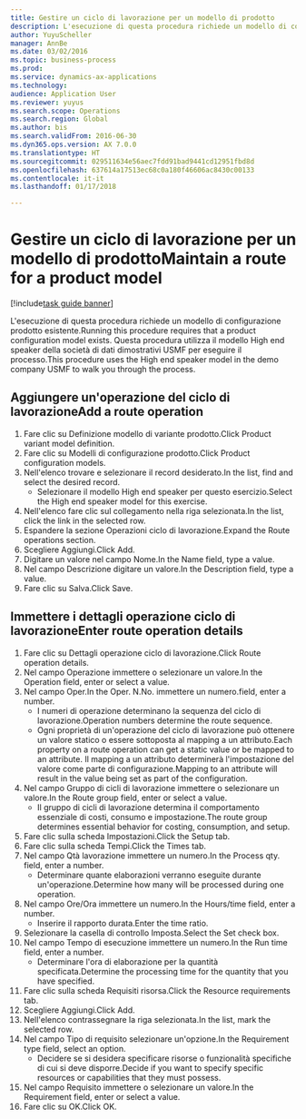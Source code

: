 ```yaml
--- 
title: Gestire un ciclo di lavorazione per un modello di prodotto
description: L'esecuzione di questa procedura richiede un modello di configurazione prodotto esistente.
author: YuyuScheller
manager: AnnBe
ms.date: 03/02/2016
ms.topic: business-process
ms.prod: 
ms.service: dynamics-ax-applications
ms.technology: 
audience: Application User
ms.reviewer: yuyus
ms.search.scope: Operations
ms.search.region: Global
ms.author: bis
ms.search.validFrom: 2016-06-30
ms.dyn365.ops.version: AX 7.0.0
ms.translationtype: HT
ms.sourcegitcommit: 029511634e56aec7fdd91bad9441cd12951fbd8d
ms.openlocfilehash: 637614a17513ec68c0a180f46606ac8430c00133
ms.contentlocale: it-it
ms.lasthandoff: 01/17/2018

---
```

# <a name="maintain-a-route-for-a-product-model"></a><span data-ttu-id="29965-103">Gestire un ciclo di lavorazione per un modello di prodotto</span><span class="sxs-lookup"><span data-stu-id="29965-103">Maintain a route for a product model</span></span>

[!include[task guide banner](../../includes/task-guide-banner.md)]

<span data-ttu-id="29965-104">L'esecuzione di questa procedura richiede un modello di configurazione prodotto esistente.</span><span class="sxs-lookup"><span data-stu-id="29965-104">Running this procedure requires that a product configuration model exists.</span></span> <span data-ttu-id="29965-105">Questa procedura utilizza il modello High end speaker della società di dati dimostrativi USMF per eseguire il processo.</span><span class="sxs-lookup"><span data-stu-id="29965-105">This procedure uses the High end speaker model in the demo company USMF to walk you through the process.</span></span>


## <a name="add-a-route-operation"></a><span data-ttu-id="29965-106">Aggiungere un'operazione del ciclo di lavorazione</span><span class="sxs-lookup"><span data-stu-id="29965-106">Add a route operation</span></span>
1. <span data-ttu-id="29965-107">Fare clic su Definizione modello di variante prodotto.</span><span class="sxs-lookup"><span data-stu-id="29965-107">Click Product variant model definition.</span></span>
2. <span data-ttu-id="29965-108">Fare clic su Modelli di configurazione prodotto.</span><span class="sxs-lookup"><span data-stu-id="29965-108">Click Product configuration models.</span></span>
3. <span data-ttu-id="29965-109">Nell'elenco trovare e selezionare il record desiderato.</span><span class="sxs-lookup"><span data-stu-id="29965-109">In the list, find and select the desired record.</span></span>
    * <span data-ttu-id="29965-110">Selezionare il modello High end speaker per questo esercizio.</span><span class="sxs-lookup"><span data-stu-id="29965-110">Select the High end speaker model for this exercise.</span></span>  
4. <span data-ttu-id="29965-111">Nell'elenco fare clic sul collegamento nella riga selezionata.</span><span class="sxs-lookup"><span data-stu-id="29965-111">In the list, click the link in the selected row.</span></span>
5. <span data-ttu-id="29965-112">Espandere la sezione Operazioni ciclo di lavorazione.</span><span class="sxs-lookup"><span data-stu-id="29965-112">Expand the Route operations section.</span></span>
6. <span data-ttu-id="29965-113">Scegliere Aggiungi.</span><span class="sxs-lookup"><span data-stu-id="29965-113">Click Add.</span></span>
7. <span data-ttu-id="29965-114">Digitare un valore nel campo Nome.</span><span class="sxs-lookup"><span data-stu-id="29965-114">In the Name field, type a value.</span></span>
8. <span data-ttu-id="29965-115">Nel campo Descrizione digitare un valore.</span><span class="sxs-lookup"><span data-stu-id="29965-115">In the Description field, type a value.</span></span>
9. <span data-ttu-id="29965-116">Fare clic su Salva.</span><span class="sxs-lookup"><span data-stu-id="29965-116">Click Save.</span></span>

## <a name="enter-route-operation-details"></a><span data-ttu-id="29965-117">Immettere i dettagli operazione ciclo di lavorazione</span><span class="sxs-lookup"><span data-stu-id="29965-117">Enter route operation details</span></span>
1. <span data-ttu-id="29965-118">Fare clic su Dettagli operazione ciclo di lavorazione.</span><span class="sxs-lookup"><span data-stu-id="29965-118">Click Route operation details.</span></span>
2. <span data-ttu-id="29965-119">Nel campo Operazione immettere o selezionare un valore.</span><span class="sxs-lookup"><span data-stu-id="29965-119">In the Operation field, enter or select a value.</span></span>
3. <span data-ttu-id="29965-120">Nel campo Oper.</span><span class="sxs-lookup"><span data-stu-id="29965-120">In the Oper.</span></span> <span data-ttu-id="29965-121">N.</span><span class="sxs-lookup"><span data-stu-id="29965-121">No.</span></span> <span data-ttu-id="29965-122">immettere un numero.</span><span class="sxs-lookup"><span data-stu-id="29965-122">field, enter a number.</span></span>
    * <span data-ttu-id="29965-123">I numeri di operazione determinano la sequenza del ciclo di lavorazione.</span><span class="sxs-lookup"><span data-stu-id="29965-123">Operation numbers determine the route sequence.</span></span>  
    * <span data-ttu-id="29965-124">Ogni proprietà di un'operazione del ciclo di lavorazione può ottenere un valore statico o essere sottoposta al mapping a un attributo.</span><span class="sxs-lookup"><span data-stu-id="29965-124">Each property on a route operation can get a static value or be mapped to an attribute.</span></span> <span data-ttu-id="29965-125">Il mapping a un attributo determinerà l'impostazione del valore come parte di configurazione.</span><span class="sxs-lookup"><span data-stu-id="29965-125">Mapping to an attribute will result in the value being set as part of the configuration.</span></span>  
4. <span data-ttu-id="29965-126">Nel campo Gruppo di cicli di lavorazione immettere o selezionare un valore.</span><span class="sxs-lookup"><span data-stu-id="29965-126">In the Route group field, enter or select a value.</span></span>
    * <span data-ttu-id="29965-127">Il gruppo di cicli di lavorazione determina il comportamento essenziale di costi, consumo e impostazione.</span><span class="sxs-lookup"><span data-stu-id="29965-127">The route group determines essential behavior for costing, consumption, and setup.</span></span>  
5. <span data-ttu-id="29965-128">Fare clic sulla scheda Impostazioni.</span><span class="sxs-lookup"><span data-stu-id="29965-128">Click the Setup tab.</span></span>
6. <span data-ttu-id="29965-129">Fare clic sulla scheda Tempi.</span><span class="sxs-lookup"><span data-stu-id="29965-129">Click the Times tab.</span></span>
7. <span data-ttu-id="29965-130">Nel campo Qtà lavorazione immettere un numero.</span><span class="sxs-lookup"><span data-stu-id="29965-130">In the Process qty. field, enter a number.</span></span>
    * <span data-ttu-id="29965-131">Determinare quante elaborazioni verranno eseguite durante un'operazione.</span><span class="sxs-lookup"><span data-stu-id="29965-131">Determine how many will be processed during one operation.</span></span>  
8. <span data-ttu-id="29965-132">Nel campo Ore/Ora immettere un numero.</span><span class="sxs-lookup"><span data-stu-id="29965-132">In the Hours/time field, enter a number.</span></span>
    * <span data-ttu-id="29965-133">Inserire il rapporto durata.</span><span class="sxs-lookup"><span data-stu-id="29965-133">Enter the time ratio.</span></span>  
9. <span data-ttu-id="29965-134">Selezionare la casella di controllo Imposta.</span><span class="sxs-lookup"><span data-stu-id="29965-134">Select the Set check box.</span></span>
10. <span data-ttu-id="29965-135">Nel campo Tempo di esecuzione immettere un numero.</span><span class="sxs-lookup"><span data-stu-id="29965-135">In the Run time field, enter a number.</span></span>
    * <span data-ttu-id="29965-136">Determinare l'ora di elaborazione per la quantità specificata.</span><span class="sxs-lookup"><span data-stu-id="29965-136">Determine the processing time for the quantity that you have specified.</span></span>  
11. <span data-ttu-id="29965-137">Fare clic sulla scheda Requisiti risorsa.</span><span class="sxs-lookup"><span data-stu-id="29965-137">Click the Resource requirements tab.</span></span>
12. <span data-ttu-id="29965-138">Scegliere Aggiungi.</span><span class="sxs-lookup"><span data-stu-id="29965-138">Click Add.</span></span>
13. <span data-ttu-id="29965-139">Nell'elenco contrassegnare la riga selezionata.</span><span class="sxs-lookup"><span data-stu-id="29965-139">In the list, mark the selected row.</span></span>
14. <span data-ttu-id="29965-140">Nel campo Tipo di requisito selezionare un'opzione.</span><span class="sxs-lookup"><span data-stu-id="29965-140">In the Requirement type field, select an option.</span></span>
    * <span data-ttu-id="29965-141">Decidere se si desidera specificare risorse o funzionalità specifiche di cui si deve disporre.</span><span class="sxs-lookup"><span data-stu-id="29965-141">Decide if you want to specify specific resources or capabilities that they must possess.</span></span>  
15. <span data-ttu-id="29965-142">Nel campo Requisito immettere o selezionare un valore.</span><span class="sxs-lookup"><span data-stu-id="29965-142">In the Requirement field, enter or select a value.</span></span>
16. <span data-ttu-id="29965-143">Fare clic su OK.</span><span class="sxs-lookup"><span data-stu-id="29965-143">Click OK.</span></span>



